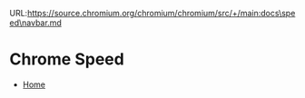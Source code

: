 URL:https://source.chromium.org/chromium/chromium/src/+/main:docs\speed\navbar.md
# Chrome Speed

* [Home][home]

[home]: /docs/speed/README.md
[logo]: /docs/speed/images/chrome_speed_color_32x32.png
